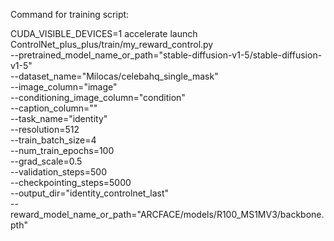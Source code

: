 Command for training script:

CUDA_VISIBLE_DEVICES=1 accelerate launch ControlNet_plus_plus/train/my_reward_control.py \
  --pretrained_model_name_or_path="stable-diffusion-v1-5/stable-diffusion-v1-5" \
  --dataset_name="Milocas/celebahq_single_mask" \
  --image_column="image" \
  --conditioning_image_column="condition" \
  --caption_column="" \
  --task_name="identity" \
  --resolution=512 \
  --train_batch_size=4 \
  --num_train_epochs=100 \
  --grad_scale=0.5 \
  --validation_steps=500 \
  --checkpointing_steps=5000 \
  --output_dir="identity_controlnet_last" \
  --reward_model_name_or_path="ARCFACE/models/R100_MS1MV3/backbone.pth"
